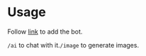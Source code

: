 # Usage
Follow [link](https://discord.com/oauth2/authorize?client_id=1072473820629323886) to add the bot.

`/ai` to chat with it.`/image` to generate images.
